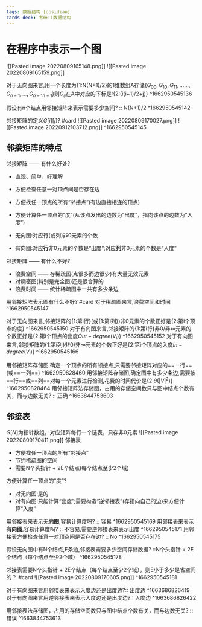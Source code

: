 ```yaml
---
tags: 数据结构 [obsidian]
cards-deck: 考研::数据结构
---
```


# 在程序中表示一个图
![[Pasted image 20220809165148.png]]
![[Pasted image 20220809165159.png]]


对于无向图来言,用一个长度为{1:N(N+1)/2}的1维数组A存储$\left\{G_{00}, G_{10}, G_{11}, \ldots \ldots, G_{n-1}, \ldots, G_{n-1 n-1}\right\}$则$G_{ij}$在A中对应的下标是:{2:(i(i+1)/2+j)}
^1662950545136

假设有n个结点用邻接矩阵来表示需要多少空间? :: N(N+1)/2 ^1662950545142

邻接矩阵的定义$G[i][j]$? #card 
![[Pasted image 20220809170027.png]]
![[Pasted image 20220912103712.png]]
^1662950545145



## 邻接矩阵的特点
邻接矩阵 —— 有什么好处?
- 直观、简单、好理解
- 方便检查任意一对顶点间是否存在边
- 方便找任一顶点的所有“邻接点”(有边直接相连的顶点)
- 方便计算任一顶点的“度”(从该点发出的边数为“出度”，指向该点的边数为“入度”)

- 无向图:对应行(或列)非0元素的个数
- 有向图:对应**行**非0元素的个数是“出度”;对应**列**非0元素的个数是“入度”

邻接矩阵 —— 有什么不好?
- 浪费空间 —— 存稀疏图(点很多而边很少)有大量无效元素
- 对稠密图(特别是完全图)还是很合算的
- 浪费时间 —— 统计稀疏图中一共有多少条边

用邻接矩阵表示图有什么不好? #card 
对于稀疏图来言,浪费空间和时间
^1662950545147

对于无向图来言,邻接矩阵的{1:第i行}(或{1:第i列})非0元素的个数正好是{2:第i个顶点的度}
^1662950545150
对于有向图来言,邻接矩阵的{1:第i行}非0/非$\infty$元素的个数正好是{2:第i个顶点的出度$Out-degree(V_i)$}
^1662950545152
对于有向图来言,邻接矩阵的{1:第i列}非0/非$\infty$元素的个数正好是{2:第i个顶点的入度$In-degree(V_i)$}
^1662950545166

用邻接矩阵存储图,确定一个顶点的所有领接点,只需要邻接矩阵对应的==一行==(或==一列==)
^1662950828460
用邻接矩阵存储图,确定图中有多少条边,需要按==行==或==列==对每一个元素进行检测,花费的时间代价是{2:$\theta(|V|^2)$}
^1662950828464
用邻接矩阵法存储图，占用的存储空间数只与图中结点个数有关，而与边数无关? :: 正确 ^1663844753603

## 邻接表
$G[N]$为指针数组，对应矩阵每行一个链表，只存非0元素
![[Pasted image 20220809170411.png]]
邻接表
- 方便找任一顶点的所有“邻接点”
- 节约稀疏图的空间
- 需要N个头指针 + 2E个结点(每个结点至少2个域)

方便计算任一顶点的“度”?
- 对无向图:是的
- 对有向图:只能计算“出度”;需要构造“逆邻接表”(存指向自己的边)来方便计算“入度”

用邻接表来表示**无向图**,容易计算度吗? :: 容易 ^1662950545169
用邻接表来表示**有向图**,容易计算度吗? :: 不容易,需要逆邻接表来表示出度 ^1662950545171
用邻接表方便检查任意一对顶点间是否存在边? :: No ^1662950545175

假设无向图中有N个结点,E条边,邻接表需要多少空间存储数据? ::N个头指针 + 2E个结点（每个结点至少2个域） ^1662950545178

邻接表需要N个头指针 + 2E个结点（每个结点至少2个域），则E小于多少是省空间的？ #card
![[Pasted image 20220809170605.png]]
^1662950545181

对于有向图来言用邻接表来表示入度边还是出度边?:: 出度边 ^1663686826419
对于有向图来言用逆邻接表来表示入度边还是出度边?:: 入度边 ^1663686826422

用邻接表法存储图，占用的存储空间数只与图中结点个数有关，而与边数无关? ::错误 ^1663844753613
